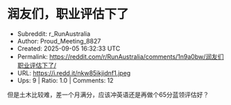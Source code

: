 # 润友们，职业评估下了

- Subreddit: r_RunAustralia
- Author: Proud_Meeting_8827
- Created: 2025-09-05 16:32:33 UTC
- Permalink: https://reddit.com/r/RunAustralia/comments/1n9a0bw/润友们职业评估下了/
- URL: https://i.redd.it/nkw85ikjidnf1.jpeg
- Ups: 9 | Ratio: 1.0 | Comments: 12


但是土木比较难，差一个月满分，应该冲英语还是再做个65分蓝领评估好？

